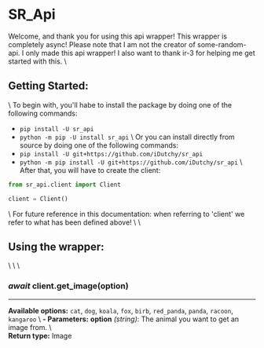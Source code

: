 # SR_Api

Welcome, and thank you for using this api wrapper! This wrapper is completely async! Please note that I am not the creator of some-random-api. I only made this api wrapper! I also want to thank ir-3 for helping me get started with this.
\ 
## Getting Started:
\ 
To begin with, you'll habe to install the package by doing one of the following commands:
- `pip install -U sr_api`
- `python -m pip -U install sr_api`
\ 
Or you can install directly from source by doing one of the following commands:
- `pip install -U git+https://github.com/iDutchy/sr_api`
- `python -m pip install -U git+https://github.com/iDutchy/sr_api`
\ 
After that, you will have to create the client:
```python
from sr_api.client import Client

client = Client()
```
\ 
For future reference in this documentation: when referring to 'client' we refer to what has been defined above!
\ 
\ 
## Using the wrapper:
\ 
\ 
\ 
### *await* client.get_image(option)
---
**Available options:** `cat`, `dog`, `koala`, `fox`, `birb`, `red_panda`, `panda`, `racoon`, `kangaroo`
\ 
**- Parameters:**
    **option** *(string)*: The animal you want to get an image from.
\  
**Return type:** Image
